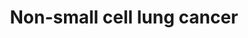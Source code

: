 ---
annotations:
- type: Pathway Ontology
  value: lung cancer pathway
- type: Pathway Ontology
  value: disease pathway
- type: Cell Type Ontology
  value: bronchial epithelial cell
- type: Pathway Ontology
  value: cancer pathway
- type: Disease Ontology
  value: lung cancer
authors:
- Khanspers
- AlexanderPico
- Egonw
- Fehrhart
- Finterly
communities:
- CPTAC
description: 'Non-small cell lung cancer (NSCLC) represents 85% of lung cancer and
  is defined as any type of epithelial lung cancer that is NOT small cell carcinoma,
  including squamous cell (SCC), adeno (AC) and large-cell carcinoma.  Mutations in
  NSCLC:  * KRAS (mutated in ~29% of NSCLC patients) inactivates its GTPase activity
  and the p21-RAS protein continuously transmits growth signals to the nucleus.  *
  Mutations or overexpression of EGFR (~22% of NSCLC patients) leads to increased
  proliferation.  * The abnormal fusion of EML4-ALK (~5% of NSCLC patients) leads
  to constitutive ALK activation, which causes cell proliferation, invasion, and inhibition
  of apoptosis.  * Inactivating mutation of p53 (~50% of NSCLC patients) leads to
  reduced apoptosis and proliferation.  * The protein encoded by the p16INK4a, CDKN2A,
  inhibits formation of CDK-cyclin-D complexes by competitive binding of CDK4 and
  CDK6. p16INK4a is mutated in ~12% of NSCLC patients, which leads to a loss of this
  inhibitory effect. * RARB is a nuclear retinoic acid receptor whose function is
  often lost in NSCLC, leading to a loss of cell growth control.'
last-edited: 2021-06-23
organisms:
- Homo sapiens
redirect_from:
- /index.php/Pathway:WP4255
- /instance/WP4255
schema-jsonld:
- '@context': https://schema.org/
  '@id': https://wikipathways.github.io/pathways/WP4255.html
  '@type': Dataset
  creator:
    '@type': Organization
    name: WikiPathways
  description: 'Non-small cell lung cancer (NSCLC) represents 85% of lung cancer and
    is defined as any type of epithelial lung cancer that is NOT small cell carcinoma,
    including squamous cell (SCC), adeno (AC) and large-cell carcinoma.  Mutations
    in NSCLC:  * KRAS (mutated in ~29% of NSCLC patients) inactivates its GTPase activity
    and the p21-RAS protein continuously transmits growth signals to the nucleus.  *
    Mutations or overexpression of EGFR (~22% of NSCLC patients) leads to increased
    proliferation.  * The abnormal fusion of EML4-ALK (~5% of NSCLC patients) leads
    to constitutive ALK activation, which causes cell proliferation, invasion, and
    inhibition of apoptosis.  * Inactivating mutation of p53 (~50% of NSCLC patients)
    leads to reduced apoptosis and proliferation.  * The protein encoded by the p16INK4a,
    CDKN2A, inhibits formation of CDK-cyclin-D complexes by competitive binding of
    CDK4 and CDK6. p16INK4a is mutated in ~12% of NSCLC patients, which leads to a
    loss of this inhibitory effect. * RARB is a nuclear retinoic acid receptor whose
    function is often lost in NSCLC, leading to a loss of cell growth control.'
  keywords:
  - FHIT
  - PIK3CB
  - 'Calcium Signaling '
  - Ca2+
  - pimasertib
  - CDK4
  - FOXO3
  - BAX
  - POLK
  - DAG
  - DDB2
  - omacetaxine mepesuccinate
  - CASP3
  - GRB2
  - SOS1
  - TP53
  - ALK
  - PRKCG
  - PLCG2
  - Pathway
  - RXRA
  - PIK3R2
  - STK4
  - 'p53 Signaling '
  - PRKCB
  - binimetinib
  - STAT5A
  - PIP3
  - JAK3
  - E2F1
  - PIK3CD
  - ARAF
  - CCND1
  - RARB
  - trametinib
  - EML4
  - MAP2K2
  - RXRB
  - CASP9
  - BAD
  - SOS2
  - KRAS
  - STAT5B
  - GADD45B
  - 'Ras Signaling '
  - Retinoic acid
  - CDK6
  - BID
  - MAPK3
  - CDKN1A
  - PIK3R1
  - TGFA
  - PLCG1
  - HRAS
  - CRABP1
  - selumetinib
  - EGF
  - PIK3R3
  - STAT3
  - AKT1
  - GADD45A
  - CYCS
  - ERBB2
  - Cell Cycle
  - 'PI3K-Akt Signaling '
  - RASSF5
  - MAPK1
  - E2F2
  - IP3
  - E2F3
  - EGFR
  - RASSF1
  - BAK1
  - PRKCA
  - AKT2
  - RB1
  - PIK3CA
  - BRAF
  - RXRG
  - CASP8
  - AKT3
  - NRAS
  - GADD45G
  - CRABP2
  - PDK1
  - cobimetinib
  - MAP2K1
  - CDKN2A
  - RAF1
  license: CC0
  name: Non-small cell lung cancer
seo: CreativeWork
title: Non-small cell lung cancer
wpid: WP4255
---
